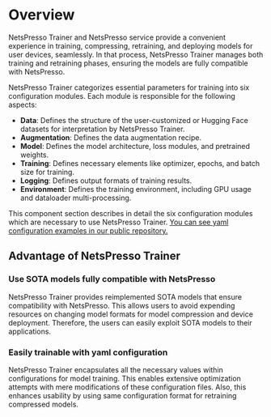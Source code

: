# Overview

NetsPresso Trainer and NetsPresso service provide a convenient experience in training, compressing, retraining, and deploying models for user devices, seamlessly. In that process, NetsPresso Trainer manages both training and retraining phases, ensuring the models are fully compatible with NetsPresso.

NetsPresso Trainer categorizes essential parameters for training into six configuration modules. Each module is responsible for the following aspects:

- **Data**: Defines the structure of the user-customized or Hugging Face datasets for interpretation by NetsPresso Trainer.
- **Augmentation**: Defines the data augmentation recipe.
- **Model**: Defines the model architecture, loss modules, and pretrained weights.
- **Training**: Defines necessary elements like optimizer, epochs, and batch size for training.
- **Logging**: Defines output formats of training results.
- **Environment**: Defines the training environment, including GPU usage and dataloader multi-processing.

This component section describes in detail the six configuration modules which are necessary to use NetsPresso Trainer. [You can see yaml configuration examples in our public repository.](https://github.com/Nota-NetsPresso/netspresso-trainer/tree/dev/config)

## Advantage of NetsPresso Trainer

### Use SOTA models fully compatible with NetsPresso

NetsPresso Trainer provides reimplemented SOTA models that ensure compatibility with NetsPresso. This allows users to avoid expending resources on changing model formats for model compression and device deployment. Therefore, the users can easily exploit SOTA models to their applications.

### Easily trainable with yaml configuration

NetsPresso Trainer encapsulates all the necessary values within configurations for model training. This enables extensive optimization attempts with mere modifications of these configuration files. Also, this enhances usability by using same configuration format for retraining compressed models.
